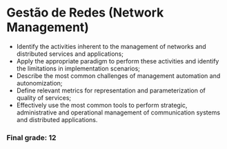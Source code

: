 # Gestão de Redes (Network Management)

* Identify the activities inherent to the management of networks and distributed services and applications;
* Apply the appropriate paradigm to perform these activities and identify the limitations in implementation scenarios;
* Describe the most common challenges of management automation and autonomization;
* Define relevant metrics for representation and parameterization of quality of services;
* Effectively use the most common tools to perform strategic, administrative and operational management of communication systems and distributed applications.

### Final grade: 12

